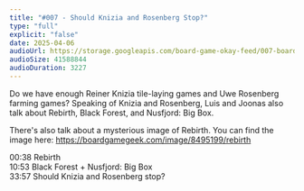 ```yaml
---
title: "#007 - Should Knizia and Rosenberg Stop?"
type: "full"
explicit: "false"
date: 2025-04-06
audioUrl: https://storage.googleapis.com/board-game-okay-feed/007-board-game-okay.mp3
audioSize: 41588844
audioDuration: 3227
---
```


Do we have enough Reiner Knizia tile-laying games and Uwe Rosenberg farming games? Speaking of Knizia and Rosenberg, Luis and Joonas also talk about Rebirth, Black Forest, and Nusfjord: Big Box.

There's also talk about a mysterious image of Rebirth. You can find the image here: https://boardgamegeek.com/image/8495199/rebirth

00:38 Rebirth\
10:53 Black Forest + Nusfjord: Big Box\
33:57 Should Knizia and Rosenberg stop?
